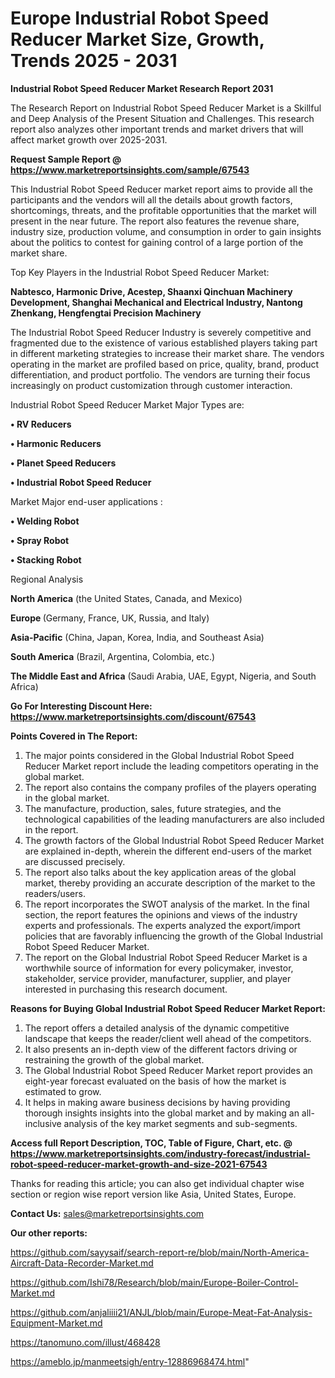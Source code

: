 # Europe Industrial Robot Speed Reducer Market Size, Growth, Trends 2025 - 2031

<strong>Industrial Robot Speed Reducer Market Research Report 2031</strong>

The Research Report on Industrial Robot Speed Reducer Market is a Skillful and Deep Analysis of the Present Situation and Challenges. This research report also analyzes other important trends and market drivers that will affect market growth over 2025-2031.

<strong>Request Sample Report @ <a href=https://www.marketreportsinsights.com/sample/67543>https://www.marketreportsinsights.com/sample/67543</a></strong>

This Industrial Robot Speed Reducer market report aims to provide all the participants and the vendors will all the details about growth factors, shortcomings, threats, and the profitable opportunities that the market will present in the near future. The report also features the revenue share, industry size, production volume, and consumption in order to gain insights about the politics to contest for gaining control of a large portion of the market share.

Top Key Players in the Industrial Robot Speed Reducer Market:

<strong>Nabtesco, Harmonic Drive, Acestep, Shaanxi Qinchuan Machinery Development, Shanghai Mechanical and Electrical Industry, Nantong Zhenkang, Hengfengtai Precision Machinery</strong>

The Industrial Robot Speed Reducer Industry is severely competitive and fragmented due to the existence of various established players taking part in different marketing strategies to increase their market share. The vendors operating in the market are profiled based on price, quality, brand, product differentiation, and product portfolio. The vendors are turning their focus increasingly on product customization through customer interaction.

Industrial Robot Speed Reducer Market Major Types are:

<strong>• RV Reducers

• Harmonic Reducers

• Planet Speed Reducers

• Industrial Robot Speed Reducer</strong>

Market Major end-user applications :

<strong>• Welding Robot

• Spray Robot

• Stacking Robot</strong>

Regional Analysis

</u><strong><b>North America</b></strong> (the United States, Canada, and Mexico)

<strong><b>Europe </b></strong>(Germany, France, UK, Russia, and Italy)

<strong><b>Asia-Pacific</b></strong> (China, Japan, Korea, India, and Southeast Asia)

<strong><b>South America</b></strong> (Brazil, Argentina, Colombia, etc.)

<strong><b>The Middle East and Africa</b></strong> (Saudi Arabia, UAE, Egypt, Nigeria, and South Africa)

<strong>Go For Interesting Discount Here: <a href=https://www.marketreportsinsights.com/discount/67543>https://www.marketreportsinsights.com/discount/67543</a></strong>

<strong>Points Covered in The Report:</strong>
<ol>
  <li>The major points considered in the Global Industrial Robot Speed Reducer Market report include the leading competitors operating in the global market.</li>
  <li>The report also contains the company profiles of the players operating in the global market.</li>
  <li>The manufacture, production, sales, future strategies, and the technological capabilities of the leading manufacturers are also included in the report.</li>
  <li>The growth factors of the Global Industrial Robot Speed Reducer Market are explained in-depth, wherein the different end-users of the market are discussed precisely.</li>
  <li>The report also talks about the key application areas of the global market, thereby providing an accurate description of the market to the readers/users.</li>
  <li>The report incorporates the SWOT analysis of the market. In the final section, the report features the opinions and views of the industry experts and professionals. The experts analyzed the export/import policies that are favorably influencing the growth of the Global Industrial Robot Speed Reducer Market.</li>
  <li>The report on the Global Industrial Robot Speed Reducer Market is a worthwhile source of information for every policymaker, investor, stakeholder, service provider, manufacturer, supplier, and player interested in purchasing this research document.</li>
</ol>
<strong>Reasons for Buying Global Industrial Robot Speed Reducer Market Report:</strong>

<ol>
  <li>The report offers a detailed analysis of the dynamic competitive landscape that keeps the reader/client well ahead of the competitors.</li>
  <li>It also presents an in-depth view of the different factors driving or restraining the growth of the global market.</li>
  <li>The Global Industrial Robot Speed Reducer Market report provides an eight-year forecast evaluated on the basis of how the market is estimated to grow.</li>
  <li>It helps in making aware business decisions by having providing thorough insights insights into the global market and by making an all-inclusive analysis of the key market segments and sub-segments.</li>
</ol>
<strong>Access full Report Description, TOC, Table of Figure, Chart, etc. @ <a href=https://www.marketreportsinsights.com/industry-forecast/industrial-robot-speed-reducer-market-growth-and-size-2021-67543>https://www.marketreportsinsights.com/industry-forecast/industrial-robot-speed-reducer-market-growth-and-size-2021-67543</a></strong>


Thanks for reading this article; you can also get individual chapter wise section or region wise report version like Asia, United States, Europe.

<strong>Contact Us:</strong>
sales@marketreportsinsights.com

<strong>Our other reports:</strong>

<a href=https://github.com/sayysaif/search-report-re/blob/main/North-America-Aircraft-Data-Recorder-Market.md>https://github.com/sayysaif/search-report-re/blob/main/North-America-Aircraft-Data-Recorder-Market.md</a>

<a href=https://github.com/Ishi78/Research/blob/main/Europe-Boiler-Control-Market.md>https://github.com/Ishi78/Research/blob/main/Europe-Boiler-Control-Market.md</a>

<a href=https://github.com/anjaliiii21/ANJL/blob/main/Europe-Meat-Fat-Analysis-Equipment-Market.md>https://github.com/anjaliiii21/ANJL/blob/main/Europe-Meat-Fat-Analysis-Equipment-Market.md</a>

<a href=https://tanomuno.com/illust/468428>https://tanomuno.com/illust/468428</a>

<a href=https://ameblo.jp/manmeetsigh/entry-12886968474.html>https://ameblo.jp/manmeetsigh/entry-12886968474.html</a>"
